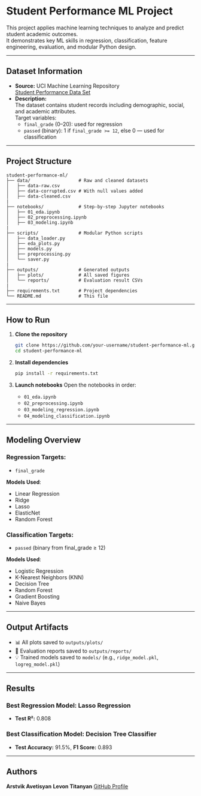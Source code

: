 #  Student Performance ML Project

This project applies machine learning techniques to analyze and predict student academic outcomes.  
It demonstrates key ML skills in regression, classification, feature engineering, evaluation, and modular Python design.

---

## Dataset Information

- **Source:** UCI Machine Learning Repository  
  [Student Performance Data Set](https://archive.ics.uci.edu/ml/datasets/Student+Performance)
- **Description:**  
  The dataset contains student records including demographic, social, and academic attributes.  
  Target variables:
  - `final_grade` (0–20): used for regression
  - `passed` (binary): 1 if `final_grade >= 12`, else 0 — used for classification

---

## Project Structure

```
student-performance-ml/
├── data/                  # Raw and cleaned datasets
│   ├── data-raw.csv
│   ├── data-corrupted.csv # With null values added
│   ├── data-cleaned.csv
|
├── notebooks/             # Step-by-step Jupyter notebooks
│   ├── 01_eda.ipynb
│   ├── 02_preprocessing.ipynb
│   ├── 03_modeling.ipynb
|
├── scripts/               # Modular Python scripts
│   ├── data_loader.py
│   ├── eda_plots.py
│   ├── models.py
│   ├── preprocessing.py
│   └── saver.py
|
├── outputs/               # Generated outputs
│   ├── plots/             # All saved figures
│   └── reports/           # Evaluation result CSVs
|
├── requirements.txt       # Project dependencies
└── README.md              # This file
```

---

##  How to Run

1. **Clone the repository**
   ```bash
   git clone https://github.com/your-username/student-performance-ml.git
   cd student-performance-ml
   ```

2. **Install dependencies**
   ```bash
   pip install -r requirements.txt
   ```

3. **Launch notebooks**
   Open the notebooks in order:
   - `01_eda.ipynb`
   - `02_preprocessing.ipynb`
   - `03_modeling_regression.ipynb`
   - `04_modeling_classification.ipynb`

---

## Modeling Overview

### Regression Targets:
- `final_grade`

**Models Used**:
- Linear Regression
- Ridge
- Lasso
- ElasticNet
- Random Forest

### Classification Targets:
- `passed` (binary from final_grade ≥ 12)

**Models Used**:
- Logistic Regression
- K-Nearest Neighbors (KNN)
- Decision Tree
- Random Forest
- Gradient Boosting
- Naive Bayes

---

## Output Artifacts

- 📊 All plots saved to `outputs/plots/`
- 📑 Evaluation reports saved to `outputs/reports/`
- 💡 Trained models saved to `models/` (e.g., `ridge_model.pkl`, `logreg_model.pkl`)

---


##  Results

###  Best Regression Model: **Lasso Regression**
- **Test R²:** 0.808  

###  Best Classification Model: **Decision Tree Classifier**
- **Test Accuracy:** 91.5%, **F1 Score:** 0.893
---



## Authors

**Arstvik Avetisyan**
**Levon Titanyan**  [GitHub Profile](https://github.com/levtitanyan)
